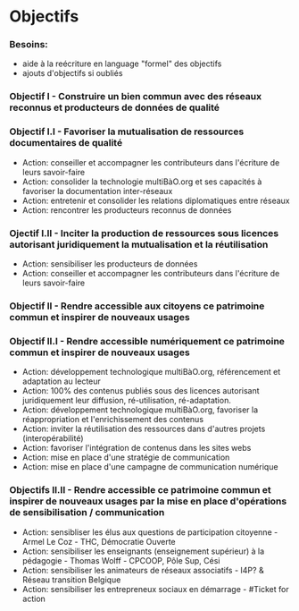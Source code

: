 # Objectifs 

### Besoins: 

* aide à la reécriture en language "formel" des objectifs
* ajouts d'objectifs si oubliés

### Objectif I - Construire un bien commun avec des réseaux reconnus et producteurs de données de qualité

### Objectif I.I - Favoriser la mutualisation de ressources documentaires de qualité
  
* Action: conseiller et accompagner les contributeurs dans l'écriture de leurs savoir-faire
* Action: consolider la technologie multiBàO.org et ses capacités à favoriser la documentation inter-réseaux
* Action: entretenir et consolider les relations diplomatiques entre réseaux
* Action: rencontrer les producteurs reconnus de données

### Ojectif I.II - Inciter la production de ressources sous licences autorisant juridiquement la mutualisation et la réutilisation

* Action: sensibiliser les producteurs de données
* Action: conseiller et accompagner les contributeurs dans l'écriture de leurs savoir-faire

### Objectif II - Rendre accessible aux citoyens ce patrimoine commun et inspirer de nouveaux usages

### Objectif II.I - Rendre accessible numériquement ce patrimoine commun et inspirer de nouveaux usages

* Action: développement technologique multiBàO.org, référencement et adaptation au lecteur
* Action: 100% des contenus publiés sous des licences autorisant juridiquement leur diffusion, ré-utilisation, ré-adaptation. 
* Action: développement technologique multiBàO.org, favoriser la réappropriation et l'enrichissement des contenus
* Action: inviter la réutilisation des ressources dans d'autres projets (interopérabilité)
* Action: favoriser l'intégration de contenus dans les sites webs
* Action: mise en place d'une stratégie de communication
* Action: mise en place d'une campagne de communication numérique

### Objectifs II.II - Rendre accessible ce patrimoine commun et inspirer de nouveaux usages par la mise en place d'opérations de sensibilisation / communication

* Action: sensibliser les élus aux questions de participation citoyenne - Armel Le Coz - THC, Démocratie Ouverte
* Action: sensibiliser les enseignants (enseignement supérieur) à la pédagogie - Thomas Wolff - CPCOOP, Pôle Sup, Cési
* Action: sensibiliser les animateurs de réseaux associatifs - I4P? & Réseau transition Belgique
* Action: sensibiliser les entrepreneux sociaux en démarrage  - #Ticket for action

